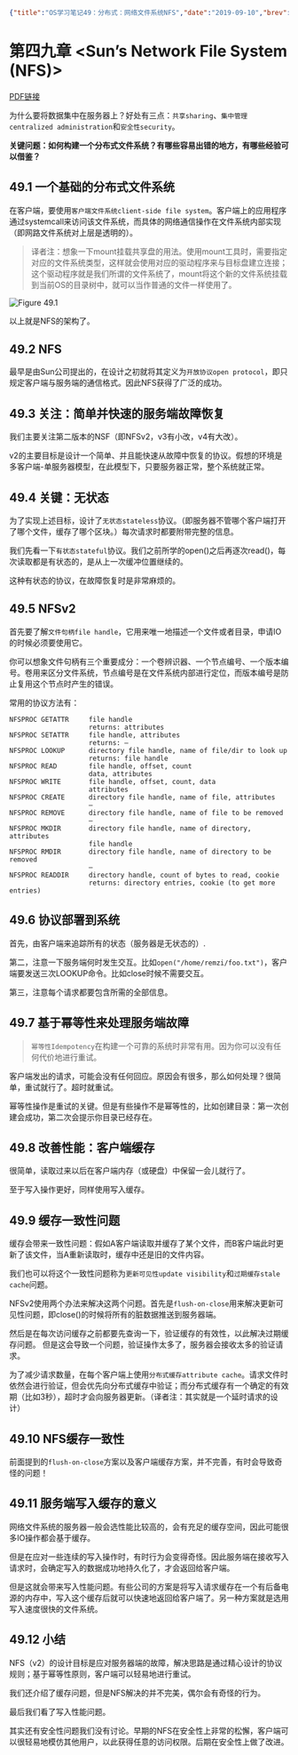 ```json lw-blog-meta
{"title":"OS学习笔记49：分布式：网络文件系统NFS","date":"2019-09-10","brev":"远程调用解决了，接下来是远程储存。","tags":["OS"],"path":"blog/2019/190910-OS学习笔记49.md"}
```



# 第四九章 <Sun’s Network File System (NFS)>

[PDF链接](http://pages.cs.wisc.edu/~remzi/OSTEP/dist-nfs.pdf)

为什么要将数据集中在服务器上？好处有三点：`共享sharing`、`集中管理centralized administration`和`安全性security`。

**关键问题：如何构建一个分布式文件系统？有哪些容易出错的地方，有哪些经验可以借鉴？**

## 49.1 一个基础的分布式文件系统

在客户端，要使用`客户端文件系统client-side file system`。客户端上的应用程序通过systemcall来访问该文件系统，而具体的网络通信操作在文件系统内部实现（即网路文件系统对上层是透明的）。

> 译者注：想象一下mount挂载共享盘的用法。使用mount工具时，需要指定对应的文件系统类型，这样就会使用对应的驱动程序来与目标盘建立连接；这个驱动程序就是我们所谓的文件系统了，mount将这个新的文件系统挂载到当前OS的目录树中，就可以当作普通的文件一样使用了。

![Figure 49.1](https://saodd.github.io/tech-blog-pic/2019/2019-09-10-Fig-49-1.png)

以上就是NFS的架构了。

## 49.2 NFS

最早是由Sun公司提出的，在设计之初就将其定义为`开放协议open protocol`，即只规定客户端与服务端的通信格式。因此NFS获得了广泛的成功。

## 49.3 关注：简单并快速的服务端故障恢复

我们主要关注第二版本的NSF（即NFSv2，v3有小改，v4有大改）。

v2的主要目标是设计一个简单、并且能快速从故障中恢复的协议。假想的环境是多客户端-单服务器模型，在此模型下，只要服务器正常，整个系统就正常。

## 49.4 关键：无状态

为了实现上述目标，设计了`无状态stateless`协议。（即服务器不管哪个客户端打开了哪个文件，缓存了哪个区块。）每次请求时都要附带完整的信息。

我们先看一下`有状态stateful`协议。我们之前所学的open()之后再逐次read()，每次读取都是有状态的，是从上一次缓冲位置继续的。

这种有状态的协议，在故障恢复时是非常麻烦的。

## 49.5 NFSv2

首先要了解`文件句柄file handle`，它用来唯一地描述一个文件或者目录，申请IO的时候必须要使用它。

你可以想象文件句柄有三个重要成分：一个卷辨识器、一个节点编号、一个版本编号。卷用来区分文件系统，节点编号是在文件系统内部进行定位，而版本编号是防止复用这个节点时产生的错误。

常用的协议方法有：

```text
NFSPROC GETATTR     file handle
                    returns: attributes
NFSPROC SETATTR     file handle, attributes
                    returns: –
NFSPROC LOOKUP      directory file handle, name of file/dir to look up
                    returns: file handle
NFSPROC READ        file handle, offset, count
                    data, attributes
NFSPROC WRITE       file handle, offset, count, data
                    attributes
NFSPROC CREATE      directory file handle, name of file, attributes
                    –
NFSPROC REMOVE      directory file handle, name of file to be removed
                    –
NFSPROC MKDIR       directory file handle, name of directory, attributes
                    file handle
NFSPROC RMDIR       directory file handle, name of directory to be removed
                    –
NFSPROC READDIR     directory handle, count of bytes to read, cookie
                    returns: directory entries, cookie (to get more entries)
```

## 49.6 协议部署到系统

首先，由客户端来追踪所有的状态（服务器是无状态的）.

第二，注意一下服务端何时发生交互。比如`open("/home/remzi/foo.txt")`，客户端要发送三次LOOKUP命令。比如close时候不需要交互。

第三，注意每个请求都要包含所需的全部信息。

## 49.7 基于幂等性来处理服务端故障

> `幂等性Idempotency`在构建一个可靠的系统时非常有用。因为你可以没有任何代价地进行重试。

客户端发出的请求，可能会没有任何回应。原因会有很多，那么如何处理？很简单，重试就行了。超时就重试。

幂等性操作是重试的关键。但是有些操作不是幂等性的，比如创建目录：第一次创建会成功，第二次会提示你目录已经存在。

## 49.8 改善性能：客户端缓存

很简单，读取过来以后在客户端内存（或硬盘）中保留一会儿就行了。

至于写入操作更好，同样使用写入缓存。

## 49.9 缓存一致性问题

缓存会带来一致性问题：假如A客户端读取并缓存了某个文件，而B客户端此时更新了该文件，当A重新读取时，缓存中还是旧的文件内容。

我们也可以将这个一致性问题称为`更新可见性update visibility`和`过期缓存stale cache`问题。

NFSv2使用两个办法来解决这两个问题。首先是`flush-on-close`用来解决更新可见性问题，即close()的时候将所有的脏数据推送到服务器端。

然后是在每次访问缓存之前都要先查询一下，验证缓存的有效性，以此解决过期缓存问题。
但是这会导致一个问题，验证操作太多了，服务器会接收太多的验证请求。

为了减少请求数量，在每个客户端上使用`分布式缓存attribute cache`。请求文件时依然会进行验证，但会优先向分布式缓存中验证；而分布式缓存有一个确定的有效期（比如3秒），超时才会向服务器更新。（译者注：其实就是一个延时请求的设计）

## 49.10 NFS缓存一致性

前面提到的`flush-on-close`方案以及客户端缓存方案，并不完善，有时会导致奇怪的问题！

## 49.11 服务端写入缓存的意义

网络文件系统的服务器一般会选性能比较高的，会有充足的缓存空间，因此可能很多IO操作都会基于缓存。

但是在应对一些连续的写入操作时，有时行为会变得奇怪。因此服务端在接收写入请求时，会确定写入的数据成功地持久化了，才会返回给客户端。

但是这就会带来写入性能问题。有些公司的方案是将写入请求缓存在一个有后备电源的内存中，写入这个缓存后就可以快速地返回给客户端了。另一种方案就是选用写入速度很快的文件系统。

## 49.12 小结

NFS（v2）的设计目标是应对服务器端的故障，解决思路是通过精心设计的协议规则；基于幂等性原则，客户端可以轻易地进行重试。

我们还介绍了缓存问题，但是NFS解决的并不完美，偶尔会有奇怪的行为。

最后我们看了写入性能问题。

其实还有安全性问题我们没有讨论。早期的NFS在安全性上非常的松懈，客户端可以很轻易地模仿其他用户，以此获得任意的访问权限。后期在安全性上做了改进。
